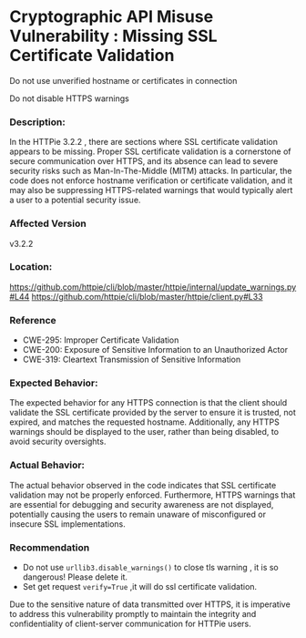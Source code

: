 # Cryptographic API Misuse Vulnerability : Missing SSL Certificate Validation

Do not use unverified hostname or certificates in connection

Do not disable HTTPS warnings

### Description:

In the HTTPie 3.2.2 , there are sections where SSL certificate validation appears to be missing. Proper SSL certificate validation is a cornerstone of secure communication over HTTPS, and its absence can lead to severe security risks such as Man-In-The-Middle (MITM) attacks. In particular, the code does not enforce hostname verification or certificate validation, and it may also be suppressing HTTPS-related warnings that would typically alert a user to a potential security issue.



### Affected Version

v3.2.2

### Location:

https://github.com/httpie/cli/blob/master/httpie/internal/update_warnings.py#L44
https://github.com/httpie/cli/blob/master/httpie/client.py#L33

### Reference

- CWE-295: Improper Certificate Validation  
- CWE-200: Exposure of Sensitive Information to an Unauthorized Actor
- CWE-319: Cleartext Transmission of Sensitive Information

### Expected Behavior:

The expected behavior for any HTTPS connection is that the client should validate the SSL certificate provided by the server to ensure it is trusted, not expired, and matches the requested hostname. Additionally, any HTTPS warnings should be displayed to the user, rather than being disabled, to avoid security oversights.

### Actual Behavior:

The actual behavior observed in the code indicates that SSL certificate validation may not be properly enforced. Furthermore, HTTPS warnings that are essential for debugging and security awareness are not displayed, potentially causing the users to remain unaware of misconfigured or insecure SSL implementations.

### Recommendation

- Do not use `urllib3.disable_warnings()` to close tls warning , it is so dangerous! Please delete it.
- Set get request `verify=True` ,it will do ssl certificate validation.



Due to the sensitive nature of data transmitted over HTTPS, it is imperative to address this vulnerability promptly to maintain the integrity and confidentiality of client-server communication for HTTPie users.



